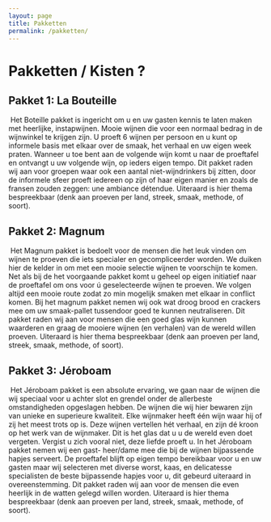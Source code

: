 ```yaml
---
layout: page
title: Pakketten
permalink: /pakketten/
---
```




# Pakketten / Kisten ?



## Pakket 1: La Bouteille

​	Het Boteille pakket is ingericht om u en uw gasten kennis te laten maken met heerlijke, instapwijnen. Mooie wijnen die voor een normaal bedrag in de wijnwinkel te krijgen zijn. U proeft 6 wijnen per persoon en u kunt op informele basis met elkaar over de smaak, het verhaal en uw eigen week praten. Wanneer u toe bent aan de volgende wijn komt u naar de proeftafel en ontvangt u uw volgende wijn, op ieders eigen tempo. Dit pakket raden wij aan voor groepen waar ook een aantal niet-wijndrinkers bij zitten, door de informele sfeer proeft iedereen op zijn of haar eigen manier en zoals de fransen zouden zeggen: une ambiance détendue. Uiteraard is hier thema bespreekbaar (denk aan proeven per land, streek, smaak, methode, of soort).



## Pakket 2: Magnum

​	Het Magnum pakket is bedoelt voor de mensen die het leuk vinden om wijnen te proeven die iets specialer en gecompliceerder worden. We duiken hier de kelder in om met een mooie selectie wijnen te voorschijn te komen. Net als bij de het voorgaande pakket komt u geheel op eigen initiatief naar de proeftafel om ons voor ú geselecteerde wijnen te proeven. We volgen altijd een mooie route zodat zo min mogelijk smaken met elkaar in conflict komen. Bij het magnum pakket nemen wij ook wat droog brood en crackers mee om uw smaak-pallet tussendoor goed te kunnen neutraliseren. Dit pakket raden wij aan voor mensen die een goed glas wijn kunnen waarderen en graag de mooiere wijnen (en verhalen) van de wereld willen proeven. Uiteraard is hier thema bespreekbaar (denk aan proeven per land, streek, smaak, methode, of soort).



## Pakket 3: Jéroboam

​	Het Jéroboam pakket is een absolute ervaring, we gaan naar de wijnen die wij speciaal voor u achter slot en grendel onder de allerbeste omstandigheden opgeslagen hebben. De wijnen die wij hier bewaren zijn van unieke en superieure kwaliteit. Elke wijnmaker heeft één wijn waar hij of zij het meest trots op is. Deze wijnen vertellen hét verhaal, en zijn dé kroon op het werk van de wijnmaker. Dit is het glas dat u  u de wereld even doet vergeten. Vergist u zich vooral niet, deze liefde proeft u. In het Jéroboam pakket nemen wij een gast- heer/dame mee die bij de wijnen bijpassende hapjes serveert. De proeftafel blijft op eigen tempo bereikbaar voor u en uw gasten maar wij selecteren met diverse worst, kaas, en delicatesse specialisten de beste bijpassende hapjes voor u, dit gebeurd uiteraard in overeenstemming. Dit pakket raden wij aan voor de mensen die even heerlijk in de watten gelegd willen worden. Uiteraard is hier thema bespreekbaar (denk aan proeven per land, streek, smaak, methode, of soort).
